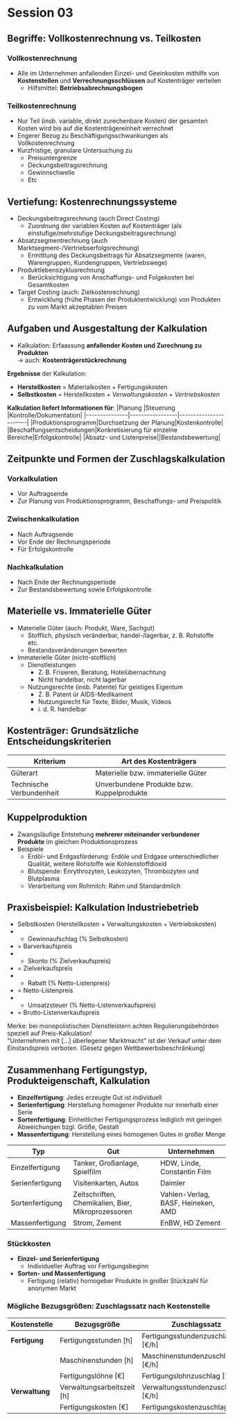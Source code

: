 # Session 03

## Begriffe: Vollkostenrechnung vs. Teilkosten
### Vollkostenrechnung
* Alle im Unternehmen anfallenden Einzel- und Geeinkosten mithilfe von **Kostenstellen** und **Verrechnungsschlüssen** auf Kostenträger verteilen
  * Hilfsmittel: **Betriebsabrechnungsbogen**

### Teilkostenrechnung
* Nur Teil (insb. variable, direkt zurechenbare Kosten) der gesamten Kosten wird bis auf die Kostenträgereinheit verrechnet
* Engerer Bezug zu Beschäftigungsschwankungen als Vollkostenrechnung
* Kurzfristige, granulare Untersuchung zu
  * Preisuntergrenze
  * Deckungsbeitragsrechnung
  * Gewinnschwelle
  * Etc

## Vertiefung: Kostenrechnungssysteme
* Deckungsbeitragsrechnung (auch Direct Costing)
  * Zuordnung der variablen Kosten auf Kostenträger (als einstufige/mehrstufige Deckungsbeitragsrechnung)
* Absatzsegmentrechnung (auch Marktsegment-/Vertriebserfolgsrechnung)
  * Ermittlung des Deckungsbeitrags für Absatzsegmente (waren, Warengruppen, Kundengruppen, Vertriebswege)
* Produktlebenszyklusrechnung
  * Berücksichtigung von Anschaffungs- und Folgekosten bei Gesamtkosten
* Target Costing (auch: Zielkostenrechnung)
  * Entwicklung (frühe Phasen der Produktentwicklung) von Produkten zu vom Markt akzeptablen Preisen

## Aufgaben und Ausgestaltung der Kalkulation
* Kalkulation: Erfaassung **anfallender Kosten und Zurechnung zu Produkten**  
&rarr; auch: **Kostenträgerstückrechnung**

**Ergebnisse** der Kalkulation:
* **Herstellkosten** = Materialkosten + Fertigungskosten
* **Selbstkosten** = Herstellkosten + *Verwaltungskosten* + *Vertriebskosten*

**Kalkulation liefert Informationen für**:
|Planung        |Steuerung        |Kontrolle/Dokumentation|
|---------------|-----------------|-----------------------|
|Produktionsprogramm|Durchsetzung der Planung|Kostenkontrolle|
|Beschaffungsentscheidungen|Konkretisierung für einzelne Bereiche|Erfolgskontrolle|
|Absatz- und Listenpreise||Bestandsbewertung|

## Zeitpunkte und Formen der Zuschlagskalkulation
### Vorkalkulation
* Vor Auftragsende
* Zur Planung von Produktionsprogramm, Beschaffungs- und Preispolitik

### Zwischenkalkulation
* Nach Auftragsende
* Vor Ende der Rechnungsperiode
* Für Erfolgskontrolle

### Nachkalkulation
* Nach Ende der Rechnungsperiode
* Zur Bestandsbewertung sowie Erfolgskontrolle

## Materielle vs. Immaterielle Güter
* Materielle Güter (auch: Produkt, Ware, Sachgut)
  * Stofflich, physisch veränderbar, handel-/lagerbar, z. B. Rohstoffe etc.
  * Bestandsveränderungen bewerten
* Immaterielle Güter (nicht-stofflich)
  * Dienstleistungen
    * Z. B. Frisieren, Beratung, Hotelübernachtung
    * Nicht handelbar, nicht lagerbar
  * Nutzungsrechte (insb. Patente) für geistiges Eigentum
    * Z. B. Patent ür AIDS-Medikament
    * Nutzungsrecht für Texte, Bilder, Musik, Videos
    * i. d. R. handelbar

## Kostenträger: Grundsätzliche Entscheidungskriterien

|Kriterium            |Art des Kostenträgers|
|---------------------|---------------------|
|Güterart             |Materielle bzw. immaterielle Güter|
|Technische Verbundenheit|Unverbundene Produkte bzw. Kuppelprodukte|

## Kuppelproduktion
* Zwangsläufige Entstehung **mehrerer miteinander verbundener Produkte** im gleichen Produktionsprozess
* Beispiele
  * Erdöl- und Erdgasförderung: Erdöle und Erdgase unterschiedlicher Qualität, weitere Rohstoffe wie Kohlenstoffdioxid
  * Blutspende: Enrythrozyten, Leukozyten, Thrombozyten und Blutplasma
  * Verarbeitung von Rohmilch: Rahm und Standardmilch

## Praxisbeispiel: Kalkulation Industriebetrieb
* Selbstkosten (Herstellkosten + Verwaltungskosten + Vertriebskosten)
* + Gewinnaufschlag (% Selbstkosten)
* = Barverkaufspreis
* + Skonto (% Zielverkaufspreis)
* = Zielverkaufspreis
* + Rabatt (% Netto-Listenpreis)
* = Netto-Listenpreis
* + Umsatzsteuer (% Netto-Listenverkaufspreis)
* = Brutto-Listenverkaufspreis

Merke: bei monopolistischen Dienstleistern achten Regulierungsbehörden speziell auf Preis-Kalkulation!  
"Unternehmen mit [...] überlegener Marktmacht" ist der Verkauf unter dem Einstandspreis verboten. (Gesetz gegen Wettbewerbsbeschränkung)

## Zusammenhang Fertigungstyp, Produkteigenschaft, Kalkulation
* **Einzelfertigung**: Jedes erzeugte Gut ist individuell
* **Serienfertigung**: Herstellung homogener Produkte nur innerhalb einer Serie
* **Sortenfertigung**: Einheitlicher Fertigungsprozess lediglich mit geringen Abweichungen bzgl. Größe, Gestalt
* **Massenfertigung**: Herstellung eines homogenen Gutes in großer Menge

|Typ            |Gut              |Unternehmen                  |
|---------------|-----------------|-----------------------------|
|Einzelfertigung|Tanker, Großanlage, Spielfilm|HDW, Linde, Constantin Film|
|Serienfertigung|Visitenkarten, Autos|Daimler                   |
|Sortenfertigung|Zeitschriften, Chemikalien, Bier, Mikroprozessoren|Vahlen-Verlag, BASF, Heineken, AMD|
|Massenfertigung|Strom, Zement    |EnBW, HD Zement              |

### Stückkosten
* **Einzel- und Serienfertigung**
  * Individueller Auftrag vor Fertigungsbeginn
* **Sorten- und Massenfertigung**
  * Fertigung (relativ) homogeber Produkte in großer Stückzahl für anonymen Markt

### Mögliche Bezugsgrößen: Zuschlagssatz nach Kostenstelle
|Kostenstelle       |Bezugsgröße        |Zuschlagssatz          |
|-------------------|-------------------|-----------------------|
|**Fertigung**      |Fertigungsstunden [h]|Fertigungsstundenzuschlagssatz [€/h]|
|                   |Maschinenstunden [h]|Maschinenstundenzuschlagssatz [€/h]|
|                   |Fertigungslöhne [€]|Fertigungslohnzuschlag [%]|
|**Verwaltung**     |Verwaltungsarbeitszeit [h]|Verwaltungsstundenzuschlag [€/h]|
|                   |Fertigungskosten [€]|Fertigungskostenzuschlag [%]|